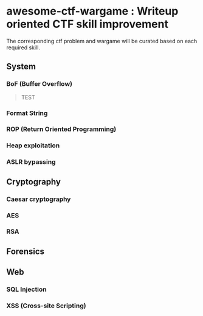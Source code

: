 # awesome-ctf-wargame : Writeup oriented CTF skill improvement

The corresponding ctf problem and wargame will be curated based on each required skill.


## System

### BoF (Buffer Overflow)
> TEST

### Format String


### ROP (Return Oriented Programming)


### Heap exploitation


### ASLR bypassing



## Cryptography

### Caesar cryptography

### AES

### RSA


## Forensics


## Web

### SQL Injection

### XSS (Cross-site Scripting)





